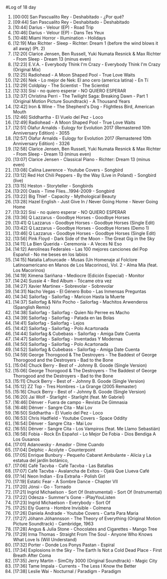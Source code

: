 #Log of 18 day

1. [00:00] San Pascualito Rey - Deshabitado - ¿Por qué?
1. [09:44] San Pascualito Rey - Deshabitado - Deshabitado
1. [10:44] Darius - Velour (EP) - Road Trip
1. [10:46] Darius - Velour (EP) - Dans Tes Yeux
1. [10:48] Miami Horror - Illumination - Holidays
1. [12:19] Max Richter - Sleep - Richter: Dream 1 (before the wind blows it all away) (Pt. 2)
1. [12:20] Clarice Jensen, Ben Russell, Yuki Numata Resnick & Max Richter - From Sleep - Dream 13 (minus even)
1. [12:23] E.V.A. - Everybody Think I'm Crazy - Everybody Think I'm Crazy (Original Mix)
1. [12:25] Radiohead - A Moon Shaped Pool - True Love Waits
1. [12:26] Nek - Lo mejor de Nek: El ano cero (america latina) - En Tí
1. [12:29] Coldplay - The Scientist - The Scientist
1. [12:33] Sisi - no quiero esperar - NO QUIERO ESPERAR
1. [12:37] Christina Perri - The Twilight Saga: Breaking Dawn - Part 1 (Original Motion Picture Soundtrack) - A Thousand Years
1. [12:42] Iron & Wine - The Shepherd's Dog - Flightless Bird, American Mouth
1. [12:46] Siddhartha - El Vuelo del Pez - Loco
1. [12:49] Radiohead - A Moon Shaped Pool - True Love Waits
1. [12:51] Ólafur Arnalds - Eulogy for Evolution 2017 (Remastered 10th Anniversary Edition) - 3055
1. [12:57] Ólafur Arnalds - Eulogy for Evolution 2017 (Remastered 10th Anniversary Edition) - 3326
1. [12:58] Clarice Jensen, Ben Russell, Yuki Numata Resnick & Max Richter - From Sleep - Dream 13 (minus even)
1. [13:07] Clarice Jensen - Classical Piano - Richter: Dream 13 (minus even)
1. [13:08] Calina Lawrence - Youtube Covers - Songbird
1. [13:12] Red Hot Chili Peppers - By the Way (Live in Poland) - Songbird (live)
1. [13:15] Heston - Storyteller - Songbirds
1. [13:20] Oasis - Time Flies...1994-2009 - Songbird
1. [13:22] Big Thief - Capacity - Mythological Beauty
1. [13:28] Hazel English - Just Give In / Never Going Home - Never Going Home
1. [13:32] Sisi - no quiero esperar - NO QUIERO ESPERAR
1. [13:36] Q Lazzarus - Goodbye Horses - Goodbye Horses
1. [13:41] Q Lazzarus - Goodbye Horses - Goodbye Horses (Single Edit)
1. [13:42] Q Lazzarus - Goodbye Horses - Goodbye Horses (Demo 1)
1. [13:46] Q Lazzarus - Goodbye Horses - Goodbye Horses (Single Edit)
1. [13:56] Pink Floyd - Dark Side of the Moon - The Great Gig in the Sky
1. [14:11] La Bien Querida - Ceremonia - A Veces Ni Eso
1. [14:12] Aerolíneas Federales - Las 100 mejores canciones del Pop Español - No me beses en los labios
1. [14:15] Natalia Lafourcade - Musas (Un Homenaje al Folclore Latinoamericano en Manos de Los Macorinos), Vol. 2 - Alma Mía (feat. Los Macorinos)
1. [14:19] Ximena Sariñana - Mediocre (Edición Especial) - Monitor
1. [14:24] Sussie 4 - Red Album - Tócame otra vez
1. [14:27] Xavier Martinex - Sobrevolar - Sobrevolar
1. [14:31] Nacho Vegas - El Género Bobo - Las Inmensas Preguntas
1. [14:34] Sailorfag - Sailorfag - Maricon Hasta la Muerte
1. [14:37] Sailorfag & Niñx Pocho - Sailorfag - Machitos Arwenderos (Spanglish Remix)
1. [14:38] Sailorfag - Sailorfag - Quien No Perree es Macho
1. [14:39] Sailorfag - Sailorfag - Patada en las Bolas
1. [14:41] Sailorfag - Sailorfag - Lejos
1. [14:42] Sailorfag - Sailorfag - Polo Acartonada
1. [14:44] Sailorfag & Cubebass - Sailorfag - Amiga Date Cuenta
1. [14:47] Sailorfag - Sailorfag - Inventadas Y Modernas
1. [14:50] Sailorfag - Sailorfag - Polo Acartonada
1. [14:52] Sailorfag & Cubebass - Sailorfag - Amiga Date Cuenta
1. [14:59] George Thorogood & The Destroyers - The Baddest of George Thorogood and the Destroyers - Bad to the Bone
1. [15:04] Chuck Berry - Best of - Johnny B. Goode (Single Version)
1. [15:06] George Thorogood & The Destroyers - The Baddest of George Thorogood and the Destroyers - Bad to the Bone
1. [15:11] Chuck Berry - Best of - Johnny B. Goode (Single Version)
1. [15:12] ZZ Top - Tres Hombres - La Grange (2005 Remaster)
1. [15:16] Chuck Berry - Best of - Johnny B. Goode (Single Version)
1. [16:20] Jai Wolf - Starlight - Starlight (feat. Mr Gabriel)
1. [16:46] Dënver - Fuera de campo - Revista De Gimnasia
1. [16:48] Dënver - Sangre Cita - Mai Lov
1. [16:50] Siddhartha - El Vuelo del Pez - Loco
1. [16:53] Chris Hadfield - Youtube Covers - Space Oddity
1. [16:54] Dënver - Sangre Cita - Mai Lov
1. [16:55] Dënver - Sangre Cita - Los Vampiros (feat. Me Llamo Sebastián)
1. [16:58] Fobia - Rock En Español - Lo Mejor De Fobia - Dios Bendiga A Los Gusanos
1. [17:01] Adanowsky - Amador - Dime Cuando
1. [17:04] Delphic - Acolyte - Counterpoint
1. [17:05] Enrique Bunbury - Pequeño Cabaret Ambulante - Alicia y La estatua del jardín botánico,
1. [17:06] Café Tacvba - Café Tacvba - Las Batallas
1. [17:07] Café Tacvba - Avalancha de Exitos - Ojalá Que Llueva Café
1. [17:14] Neon Indian - Era Extraña - Polish Girl
1. [17:19] Estatic Fear - A Sombre Dance - Chapter VII
1. [17:20] Jónsi - Go - Tornado
1. [17:21] Ingrid Michaelson - Sort Of (Instrumental) - Sort Of (Instrumental)
1. [17:22] Odesza - Summer's Gone - iPlayYouListen
1. [17:23] Ingrid Michaelson - Everybody - Sort Of
1. [17:25] Ely Guerra - Hombre Invisible - Colmena
1. [17:26] Daniela Andrade - Youtube Covers - Carta Para Maria
1. [17:27] Jóhann Jóhannsson - The Theory of Everything (Original Motion Picture Soundtrack) - Cambridge, 1963
1. [17:28] Angus & Julia Stone - Chocolates and Cigarettes - Mango Tree
1. [17:29] Irma Thomas - Straight From The Soul - Anyone Who Knows What Love Is (Will Understand)
1. [17:32] Porter - Donde Los Ponys Pastan - Espiral
1. [17:34] Explosions in the Sky - The Earth Is Not a Cold Dead Place - First Breath After Coma
1. [17:35] Jerry Martin - SimCity 3000 (Original Soundtrack) - Magic City
1. [17:36] Tame Impala - Currents - The Less I Know the Better
1. [17:38] Leslie Wai - Nocturnal / Paradigm - Paradigm
